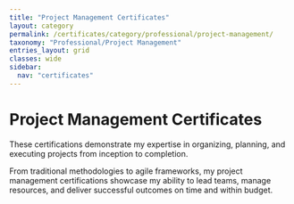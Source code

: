 ```yaml
---
title: "Project Management Certificates"
layout: category
permalink: /certificates/category/professional/project-management/
taxonomy: "Professional/Project Management"
entries_layout: grid
classes: wide
sidebar:
  nav: "certificates"
---
```


# Project Management Certificates

These certifications demonstrate my expertise in organizing, planning, and executing projects from inception to completion.

From traditional methodologies to agile frameworks, my project management certifications showcase my ability to lead teams, manage resources, and deliver successful outcomes on time and within budget.